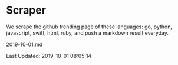 # Scraper

We scrape the github trending page of these languages: go, python, javascript, swift, html, ruby, and push a markdown result everyday.

[2019-10-01.md](https://github.com/henson/Scraper/blob/master/2019-10-01.md)

Last Updated: 2019-10-01 08:05:14